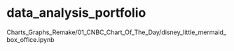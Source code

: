# data_analysis_portfolio

Charts_Graphs_Remake/01_CNBC_Chart_Of_The_Day/disney_little_mermaid_box_office.ipynb
